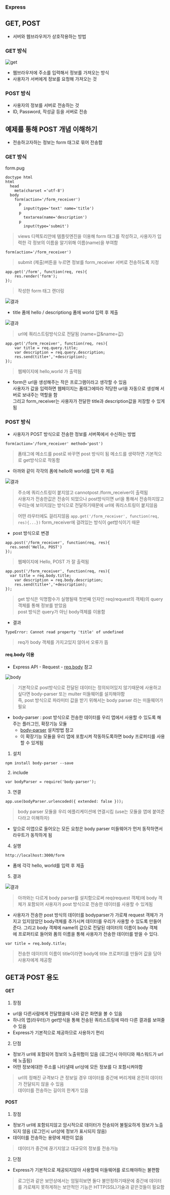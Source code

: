 ### Express

## GET, POST
- 서버와 웹브라우저가 상호작용하는 방법

### GET 방식
![get](img/node18.png)
- 웹브라우저에 주소를 입력해서 정보를 가져오는 방식
- 사용자가 서버에게 정보를 요청해 가져오는 것

### POST 방식
- 사용자의 정보를 서버로 전송하는 것
- ID, Password, 작성글 등을 서버로 전송


## 예제를 통해 POST 개념 이해하기
- 전송하고자하는 정보는 form 태그로 묶어 전송함

### GET 방식
form.pug
```
doctype html
html
  head
    meta(charset ='utf-8')
  body
    form(action='/form_receiver')
      p
        input(type='text' name='title')
      p
        textarea(name='description')
      p
        input(type='submit')
```
> views 디렉토리안에 템플릿엔진을 이용해 form 태그를 작성하고, 사용자가 입력한 각 정보의 이름을 알기위해 이름(name)을 부여함

```
form(action='/form_receiver')
```
> submit (제출)버튼을 누르면 정보를 form_receiver 서버로 전송하도록 지정

```
app.get('/form', function(req, res){
	res.render('form');
});
```
> 작성한 form 태그 랜더링

![결과](img/node19.png)

- title 폼에 hello \/ descriptiong 폼에 world 입력 후 제출

![결과](img/node19.png)
> url에 쿼리스트링방식으로 전달됨 (name=값&name=값)
```
app.get('/form_receiver', function(req, res){
	var title = req.query.title;
	var description = req.query.description;
	res.send(title+','+description);
});
```
> 웹페이지에 hello,world 가 출력됨

- form은 url을 생성해주는 작은 프로그램이라고 생각할 수 있음<br/>사용자가 값을 입력하면 웹페이지는 폼태그에따라 적당한 url을 자동으로 생성해 서버로 보내주는 역할을 함<br/>그리고 form_receiver는 사용자가 전달한 title과 description값을 저장할 수 있게됨

### POST 방식
- 사용자가 POST 방식으로 전송한 정보를 서버쪽에서 수신하는 방법
```
form(action='/form_receiver' method='post')
```
> 폼태그에 메소드를 post로 바꾸면 post 방식이 됨 메소드를 생략하면 기본적으로 get방식으로 작동함

- 아까와 같이 각각의 폼에 hello와 world를 입력 후 제출

![결과](img/node21.png)
> 주소에 쿼리스트링이 붙지않고 cannotpost /form_receiver이 출력됨<br/>사용자가 전송한값은 전송이 되었으나 post방식이면 url을 통해서 전송하지않고 우리눈에 보이지않는 방식으로 전달하기때문에 url에 쿼리스트링이 붙지않음

> 어떤 라우터에도 걸리지않음 `app.get('/form_receiver', function(req, res){...})` form_receiver에 걸려있는 방식이 get방식이기 때문
- post 방식으로 변경
```
app.post('/form_receiver', function(req, res){
  res.send('Hello, POST')
});
```
> 웹페이지에 Hello, POST 가 잘 출력됨

```
app.post('/form_receiver', function(req, res){
  var title = req.body.title;
	var description = req.body.description;
	res.send(title+','+description);
});
```
> get 방식은 익명함수가 실행될때 첫번째 인자인 req(request의 객체)의 query객체를 통해 정보를 받았음<br/>post 방식은 query가 아닌 body객체를 이용함
- 결과
```
TypeError: Cannot read property 'title' of undefined
```
> req가 body 객체를 가지고있지 않아서 오류가 뜸

#### req.body 이용
- Express API - Request - [req.body](http://expressjs.com/ko/4x/api.html#req.body) 참고

![body](img/node22.png)
> 기본적으로 post방식으로 전달된 데이터는 정의되어있지 않기때문에 사용하고싶다면 body-parser 또는 multer 미들웨어를 설치해야함<br/>즉, post 방식으로 파라미터 값을 받기 위해서는 body parser 라는 미들웨어가 필요
- body-parser : post 방식으로 전송한 데이터를 우리 앱에서 사용할 수 있도록 해주는 플러그인, 확장기능 모듈
	- [body-parser](https://www.npmjs.com/package/body-parser) 설치방법 참고
	- 이 확장기능 모듈을 우리 앱에 포함시켜 작동하도록하면 body 프로퍼티를 사용할 수 있게됨

1. 설치
```
npm install body-parser --save
```
2. include
```
var bodyParser = require('body-parser');
```
3. 연결
```
app.use(bodyParser.urlencoded({ extended: false }));
```
> body parser 모듈을 우리 에플리케이션에 연결시킴 (use는 모듈을 앱에 붙여준다라고 이해하자)
- 앞으로 이앱으로 들어오는 모든 요청은 body parser 미들웨어가 먼저 동작하면서 라우트가 동작하게 됨

4. 실행
```
http://localhost:3000/form
```
- 폼에 각각 hello, world를 입력 후 제출
5. 결과

![결과](img/node23.png)<br/>
> 아까와는 다르게 body parser를 설치함으로써 req(request 객체)에 body 객체가 포함되어 사용자가 post 방식으로 전송한 데이터를 사용할 수 있게됨

- 사용자가 전송한 post 방식의 데이터를 bodyparser가 가로채 request 객체가 가지고 있지않았던 body객체를 추가시켜 데이터를 우리가 사용할 수 있도록 만들어준다. 그리고 body 객체에 name의 값으로 전달된 데이터의 이름이 body 객체에 프로퍼티로 들어와 폼의 이름을 통해 사용자가 전송한 데이터를 받을 수 있다.
```
var title = req.body.title;
```
> 전송한 데이터의 이름이 title이라면 body에 title 프로퍼티를 만들어 값을 담아 사용자에게 제공함

## GET과 POST 용도
#### GET
1. 장점
- url을 다른사람에게 전달했을때 나와 같은 화면을 볼 수 있음
- 하나의 앱(라우터)가 get방식을 통해 전송된 쿼리스트링에 따라 다른 결과를 보여줄 수 있음
- Express가 기본적으로 제공하므로 사용하기 편리

2. 단점
- 정보가 url에 포함되어 정보의 노출위험이 있음 (로그인시 아이디와 패스워드가 url에 노출됨)
- 어떤 정보에대한 주소를 나타낼때 url상에 모든 정보를 다 포함시켜야함
> url의 정해진 규격보다 큰 정보일 경우 데이터를 중간에 버리게돼 온전히 데이터가 전달되지 않을 수 있음<br/>데이터를 전송하는 길이의 한계가 있음


#### POST
1. 장점
- 정보가 url에 포함되지않고 암시적으로 데이터가 전송되어 불필요하게 정보가 노출되지 않음 (로그인시 url상에 정보가 표시되지 않음)
- 데이터를 전송하는 용량에 제한이 없음
> 데이터가 중간에 끊기지않고 대규모의 정보를 전송가능

2. 단점
- Express가 기본적으로 제공되지않아 사용할때 미들웨어를 로드해야하는 불편함

> 로그인과 같은 보안상에서는 엄밀히보면 둘다 불안정하기때문에 중간에 데이터를 가로채지 못하게하는 보안적인 기능은 HTTP(SSL)기술과 같은것들이 필요함
